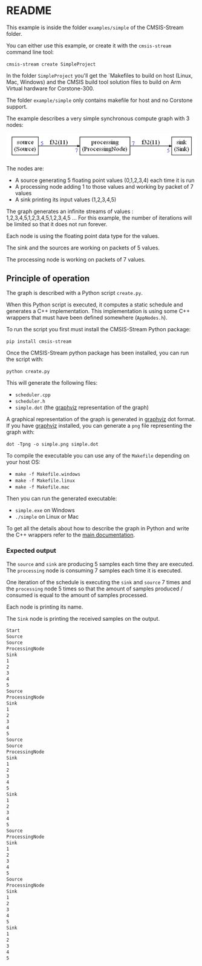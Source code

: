 # README

This example is inside the folder `examples/simple` of the CMSIS-Stream folder.

You can either use this example, or create it with the `cmsis-stream` command line tool:

`cmsis-stream create SimpleProject`

In the folder `SimpleProject` you'll get the `Makefiles to build on host (Linux, Mac, Windows) and the CMSIS build tool solution files to build on Arm Virtual hardware for Corstone-300.

The folder `example/simple` only contains makefile for host and no Corstone support.

The example describes a very simple synchronous compute graph with 3 nodes:

![simple](docassets/simple.png)

The nodes are:

* A source generating 5 floating point values (0,1,2,3,4) each time it is run
* A processing node adding 1 to those values and working by packet of 7 values
* A sink printing its input values (1,2,3,4,5)

The graph generates an infinite streams of values : 1,2,3,4,5,1,2,3,4,5,1,2,3,4,5 ... For this example, the number of iterations will be limited so that it does not run forever.

Each node is using the floating point data type for the values.

The sink and the sources are working on packets of 5 values.

The processing node is working on packets of 7 values.

## Principle of operation

The graph is described with a Python script `create.py`.

When this Python script is executed, it computes a static schedule and generates a C++ implementation. This implementation is using some C++ wrappers that must have been defined somewhere (`AppNodes.h`). 

To run the script you first must install the CMSIS-Stream Python package:

`pip install cmsis-stream`

Once the CMSIS-Stream python package has been installed, you can run the script with:

`python create.py`

This will generate the following files:

* `scheduler.cpp`
* `scheduler.h`
* `simple.dot` (the [graphviz](https://graphviz.org/) representation of the graph)

A graphical representation of the graph is generated in [graphviz](https://graphviz.org/) dot format. If you have [graphviz](https://graphviz.org/) installed, you can generate a `png` file representing the graph with:

`dot -Tpng -o simple.png simple.dot`

To compile the executable you can use any of the `Makefile` depending on your host OS:

* `make -f Makefile.windows`
* `make -f Makefile.linux`
* `make -f Makefile.mac`

Then you can run the generated executable:

* `simple.exe` on Windows
* `./simple` on Linux or Mac

To get all the details about how to describe the graph in Python and write the C++ wrappers refer to the [main documentation](../../README.md#How-to-write-the-Python-script-and-the-C-wrappers).


### Expected output

The `source` and `sink` are producing 5 samples each time they are executed. The `processing` node is consuming 7 samples each time it is executed.

One iteration of the schedule is executing the `sink` and `source` 7 times and the `processing` node 5 times so that the amount of samples produced / consumed is equal to the amount of samples processed.

Each node is printing its name.

The `Sink` node is printing the received samples on the output. 

```
Start
Source
Source
ProcessingNode
Sink
1
2
3
4
5
Source
ProcessingNode
Sink
1
2
3
4
5
Source
Source
ProcessingNode
Sink
1
2
3
4
5
Sink
1
2
3
4
5
Source
ProcessingNode
Sink
1
2
3
4
5
Source
ProcessingNode
Sink
1
2
3
4
5
Sink
1
2
3
4
5
```







